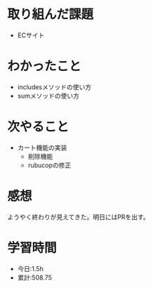# 取り組んだ課題
- ECサイト
# わかったこと
- includesメソッドの使い方
- sumメソッドの使い方
# 次やること
- カート機能の実装
  - 削除機能
  - rubucopの修正
# 感想
ようやく終わりが見えてきた。明日にはPRを出す。
# 学習時間
- 今日:1.5h
- 累計:508.75
